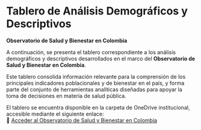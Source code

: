 # Tablero de Análisis Demográficos y Descriptivos  
**Observatorio de Salud y Bienestar en Colombia**

A continuación, se presenta el tablero correspondiente a los análisis demográficos y descriptivos desarrollados en el marco del **Observatorio de Salud y Bienestar en Colombia**.  

Este tablero consolida información relevante para la comprensión de los principales indicadores poblacionales y de bienestar en el país, y forma parte del conjunto de herramientas analíticas diseñadas para apoyar la toma de decisiones en materia de salud pública.  

El tablero se encuentra disponible en la carpeta de OneDrive institucional, accesible mediante el siguiente enlace:  
🔗 [Acceder al Observatorio de Salud y Bienestar en Colombia](https://usantotomaseduco-my.sharepoint.com/my?id=%2Fpersonal%2Flinarozoc%5Fusantotomas%5Fedu%5Fco%2FDocuments%2FObservatorio%2DSalud%2Dy%2DB)

